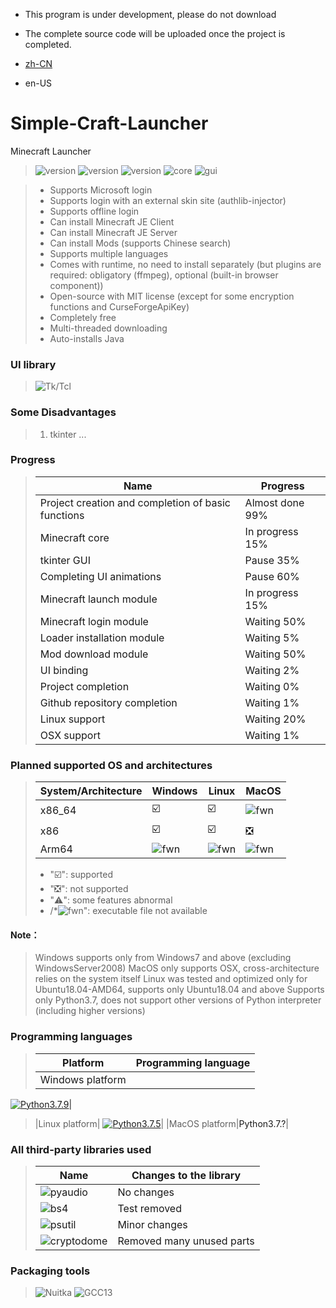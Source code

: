 - This program is under development, please do not download
- The complete source code will be uploaded once the project is completed.

- [zh-CN](https://github.com/mc-124/Simple-Craft-Launcher/blob/main/README.md)
- en-US
# Simple-Craft-Launcher
Minecraft Launcher 

> ![version](https://img.shields.io/badge/release-None-green)
> ![version](https://img.shields.io/badge/snapshot-None-yellow)
> ![version](https://img.shields.io/badge/dev-0.0.1-red)
> ![core](https://img.shields.io/badge/Core-0.0.1-green)
> ![gui](https://img.shields.io/badge/GUI-0.0.1-green)

> * Supports Microsoft login
> * Supports login with an external skin site (authlib-injector)
> * Supports offline login
> * Can install Minecraft JE Client
> * Can install Minecraft JE Server
> * Can install Mods (supports Chinese search)
> * Supports multiple languages
> * Comes with runtime, no need to install separately (but plugins are required: obligatory (ffmpeg), optional (built-in browser component))
> * Open-source with MIT license (except for some encryption functions and CurseForgeApiKey)
> * Completely free
> * Multi-threaded downloading
> * Auto-installs Java

### UI library
> ![Tk/Tcl](https://img.shields.io/badge/Tk%20Tcl-8.6-red)

### Some Disadvantages
> 1. tkinter ...

### Progress
> |Name|Progress|
> |-|-|
> |Project creation and completion of basic functions|Almost done 99%|
> |Minecraft core|In progress 15%|
> |tkinter GUI|Pause 35%|
> |Completing UI animations|Pause 60%|
> |Minecraft launch module|In progress 15%|
> |Minecraft login module|Waiting 50%|
> |Loader installation module|Waiting 5%|
> |Mod download module|Waiting 50%|
> |UI binding|Waiting 2%|
> |Project completion|Waiting 0%|
> |Github repository completion|Waiting 1%|
> |Linux support|Waiting 20%|
> |OSX support|Waiting 1%|

### Planned supported OS and architectures
> |System/Architecture|Windows|Linux|MacOS|
> |-|-|-|-|
> |x86_64|☑️|☑️|![fwn](https://d.kstore.space/download/4904/SCL/website/fwn.png)|
> |x86|☑️|☑️|❎|
> |Arm64|![fwn](https://d.kstore.space/download/4904/SCL/website/fwn.png)|![fwn](https://d.kstore.space/download/4904/SCL/website/fwn.png)|![fwn](https://d.kstore.space/download/4904/SCL/website/fwn.png)|
> - "☑️": supported
> - "❎": not supported
> - "⚠️": some features abnormal
> - /*![fwn](https://d.kstore.space/download/4904/SCL/website/fwn.png)\": executable file not available 
#### Note：
> Windows supports only from Windows7 and above (excluding WindowsServer2008)
> MacOS only supports OSX, cross-architecture relies on the system itself
> Linux was tested and optimized only for Ubuntu18.04-AMD64, supports only Ubuntu18.04 and above
> Supports only Python3.7, does not support other versions of Python interpreter (including higher versions)

### Programming languages
> |Platform|Programming language|
> |-|-|
> |Windows platform|
<a href="https://www.python.org/downloads/release/python-379/"><img src="https://img.shields.io/badge/Python_3.7.9_win32_x86-3d7aab?style=for-the-badge&logo=python&logoColor=ffffff" alt="Python3.7.9"></a>|
> |Linux platform|
<a href="https://www.python.org/downloads/release/python-375/"><img src="https://img.shields.io/badge/Python_3.7.5_linux_x64-3d7aab?style=for-the-badge&logo=python&logoColor=ffffff" alt="Python3.7.5"></a>|
> |MacOS platform|<a>Python3.7.?</a>|

### All third-party libraries used
> |Name|Changes to the library|
> |-|-|
> |![pyaudio](https://img.shields.io/badge/pyaudio-0.2.13-green)|No changes|
> |![bs4](https://img.shields.io/badge/BeautifulSoup4-4.12.2-green)|Test removed|
> |![psutil](https://img.shields.io/badge/psutil-5.9.5-green)| Minor changes|
> |![cryptodome](https://img.shields.io/badge/PyCryptoDome-3.19.0-green)| Removed many unused parts|

### Packaging tools
> ![Nuitka](https://img.shields.io/badge/Nuitka-1.9.6-green)
> ![GCC13](http://img.shields.io/badge/GCC_x86-13.2.0-green)
